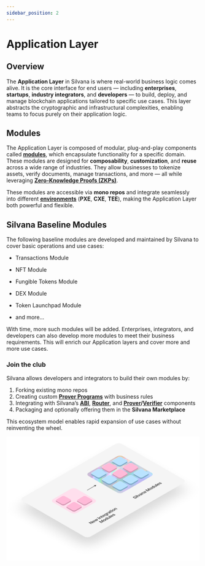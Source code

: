 ```yaml
---
sidebar_position: 2
---
```


# Application Layer

## Overview

The **Application Layer** in Silvana is where real-world business logic comes alive. It is the core interface for end users — including **enterprises**, **startups**, **industry integrators**, and **developers** — to build, deploy, and manage blockchain applications tailored to specific use cases. This layer abstracts the cryptographic and infrastructural complexities, enabling teams to focus purely on their application logic. 

## Modules

The Application Layer is composed of modular, plug-and-play components called [**modules**](/category/modules), which encapsulate functionality for a specific domain. These modules are designed for **composability**, **customization**, and **reuse** across a wide range of industries. They allow businesses to tokenize assets, verify documents, manage transactions, and more — all while leveraging [**Zero-Knowledge Proofs (ZKPs)**](/Documentation/key-concepts/zk-proofs).

These modules are accessible via **mono repos** and integrate seamlessly into different [**environments**](/Documentation/Deployment/deployment-environments) (**PXE**, **CXE**, **TEE**), making the Application Layer both powerful and flexible.

## Silvana Baseline Modules

The following baseline modules are developed and maintained by Silvana to cover basic operations and use cases:

* Transactions Module

* NFT Module

* Fungible Tokens Module

* DEX Module

* Token Launchpad Module

* and more...

With time, more such modules will be added. Enterprises, integrators, and developers can also develop more modules to meet their business requirements. This will enrich our Application layers and cover more and more use cases. 

### Join the club

Silvana allows developers and integrators to build their own modules by:

1. Forking existing mono repos
2. Creating custom [**Prover Programs**](/Documentation/glossary#prover-program) with business rules
3. Integrating with Silvana’s [**ABI**](/Documentation/architecture/silvana-core/abi), [**Router**](/Documentation/architecture/silvana-core/router), and [**Prover**](/Documentation/architecture/silvana-core/prover)**/**[**Verifier**](/Documentation/architecture/silvana-core/verifier) components
4. Packaging and optionally offering them in the **Silvana Marketplace**

This ecosystem model enables rapid expansion of use cases without reinventing the wheel.

![Application Layer](../img/application-layer.png)

